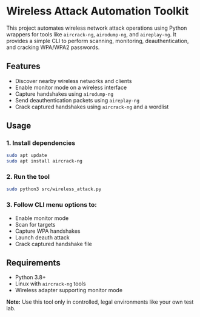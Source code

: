 # Wireless Attack Automation Toolkit

This project automates wireless network attack operations using Python wrappers for tools like `aircrack-ng`, `airodump-ng`, and `aireplay-ng`. It provides a simple CLI to perform scanning, monitoring, deauthentication, and cracking WPA/WPA2 passwords.

## Features

- Discover nearby wireless networks and clients
- Enable monitor mode on a wireless interface
- Capture handshakes using `airodump-ng`
- Send deauthentication packets using `aireplay-ng`
- Crack captured handshakes using `aircrack-ng` and a wordlist

## Usage

### 1. Install dependencies
```bash
sudo apt update
sudo apt install aircrack-ng
```
### 2. Run the tool
```bash
sudo python3 src/wireless_attack.py
```
### 3. Follow CLI menu options to:
- Enable monitor mode
- Scan for targets
- Capture WPA handshakes
- Launch deauth attack
- Crack captured handshake file

## Requirements
- Python 3.8+
- Linux with `aircrack-ng` tools
- Wireless adapter supporting monitor mode
  
**Note:** Use this tool only in controlled, legal environments like your own test lab.
